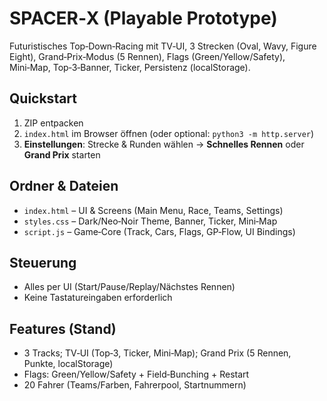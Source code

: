# SPACER‑X (Playable Prototype)
Futuristisches Top‑Down‑Racing mit TV‑UI, 3 Strecken (Oval, Wavy, Figure Eight), Grand‑Prix‑Modus (5 Rennen), Flags (Green/Yellow/Safety), Mini‑Map, Top‑3‑Banner, Ticker, Persistenz (localStorage).

## Quickstart
1. ZIP entpacken
2. `index.html` im Browser öffnen (oder optional: `python3 -m http.server`)
3. **Einstellungen**: Strecke & Runden wählen → **Schnelles Rennen** oder **Grand Prix** starten

## Ordner & Dateien
- `index.html` – UI & Screens (Main Menu, Race, Teams, Settings)
- `styles.css` – Dark/Neo‑Noir Theme, Banner, Ticker, Mini‑Map
- `script.js` – Game‑Core (Track, Cars, Flags, GP‑Flow, UI Bindings)

## Steuerung
- Alles per UI (Start/Pause/Replay/Nächstes Rennen)
- Keine Tastatureingaben erforderlich

## Features (Stand)
- 3 Tracks; TV‑UI (Top‑3, Ticker, Mini‑Map); Grand Prix (5 Rennen, Punkte, localStorage)
- Flags: Green/Yellow/Safety + Field‑Bunching + Restart
- 20 Fahrer (Teams/Farben, Fahrerpool, Startnummern)
